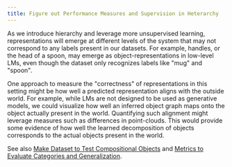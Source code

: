 ```yaml
---
title: Figure out Performance Measures and Supervision in Heterarchy
---
```


As we introduce hierarchy and leverage more unsupervised learning, representations will emerge at different levels of the system that may not correspond to any labels present in our datasets. For example, handles, or the head of a spoon, may emerge as object-representations in low-level LMs, even though the dataset only recognizes labels like "mug" and "spoon".

One approach to measure the "correctness" of representations in this setting might be how well a predicted representation aligns with the outside world. For example, while LMs are not designed to be used as generative models, we could visualize how well an inferred object graph maps onto the object actually present in the world. Quantifying such alignment might leverage measures such as differences in point-clouds. This would provide some evidence of how well the learned decomposition of objects corresponds to the actual objects present in the world.

See also [Make Dataset to Test Compositional Objects](../environment-improvements/make-dataset-to-test-compositional-objects.md) and [Metrics to Evaluate Categories and Generalization](../environment-improvements/create-dataset-and-metrics-to-evaluate-categories-and-generalization.md).